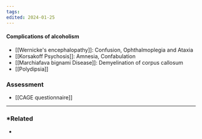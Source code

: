 ```yaml
---
tags: 
edited: 2024-01-25
---
```

#### Complications of alcoholism
- [[Wernicke's encephalopathy]]: Confusion, Ophthalmoplegia and Ataxia
- [[Korsakoff Psychosis]]: Amnesia, Confabulation
- [[Marchiafava bignami Disease]]: Demyelination of corpus callosum
- [[Polydipsia]] 
### Assessment
- [[CAGE questionnaire]] 
---
### *Related
- 